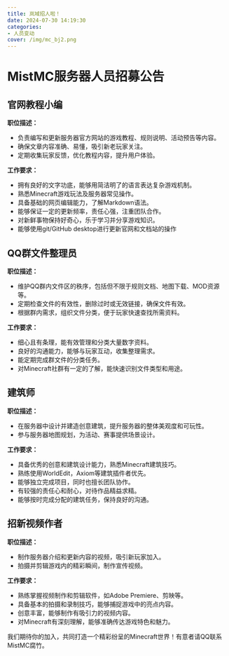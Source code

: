 ```yaml
---
title: 岚域招人啦！
date: 2024-07-30 14:19:30
categories: 
- 人员变动
cover: /img/mc_bj2.png
---
```



# **MistMC服务器人员招募公告**

## **官网教程小编**

**职位描述：**
- 负责编写和更新服务器官方网站的游戏教程、规则说明、活动预告等内容。
- 确保文章内容准确、易懂，吸引新老玩家关注。
- 定期收集玩家反馈，优化教程内容，提升用户体验。

**工作要求：**
- 拥有良好的文字功底，能够用简洁明了的语言表达复杂游戏机制。
- 熟悉Minecraft游戏玩法及服务器常见操作。
- 具备基础的网页编辑能力，了解Markdown语法。
- 能够保证一定的更新频率，责任心强，注重团队合作。
- 对新鲜事物保持好奇心，乐于学习并分享游戏知识。
- 能够使用git/GitHub desktop进行更新官网和文档站的操作

## **QQ群文件整理员**

**职位描述：**
- 维护QQ群内文件区的秩序，包括但不限于规则文档、地图下载、MOD资源等。
- 定期检查文件的有效性，删除过时或无效链接，确保文件有效。
- 根据群内需求，组织文件分类，便于玩家快速查找所需资料。

**工作要求：**
- 细心且有条理，能有效管理和分类大量数字资料。
- 良好的沟通能力，能够与玩家互动，收集整理需求。
- 能定期完成群文件的分类任务。
- 对Minecraft社群有一定的了解，能快速识别文件类型和用途。

## **建筑师**

**职位描述：**
- 在服务器中设计并建造创意建筑，提升服务器的整体美观度和可玩性。
- 参与服务器地图规划，为活动、赛事提供场景设计。

**工作要求：**
- 具备优秀的创意和建筑设计能力，熟悉Minecraft建筑技巧。
- 熟练使用WorldEdit，Axiom等建筑插件者优先。
- 能够独立完成项目，同时也擅长团队协作。
- 有较强的责任心和耐心，对待作品精益求精。
- 能够按时完成分配的建筑任务，保持良好的沟通。

## **招新视频作者**

**职位描述：**
- 制作服务器介绍和更新内容的视频，吸引新玩家加入。
- 拍摄并剪辑游戏内的精彩瞬间，制作宣传视频。

**工作要求：**
- 熟练掌握视频制作和剪辑软件，如Adobe Premiere、剪映等。
- 具备基本的拍摄和录制技巧，能够捕捉游戏中的亮点内容。
- 创意丰富，能够制作有吸引力的视频内容。
- 对Minecraft有深刻理解，能够准确传达游戏特色和魅力。

我们期待你的加入，共同打造一个精彩纷呈的Minecraft世界！有意者请QQ联系MistMC腐竹。